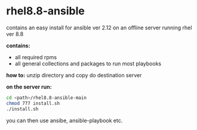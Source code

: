 # rhel8.8-ansible
contains an easy install for ansible ver 2.12 on an offline server running rhel ver 8.8

**contains:**
* all required rpms
* all general collections and packages to run most playbooks

**how to:**
unzip directory and copy do destination server

**on the server run:**
```bash
cd <path>/rhel8.8-ansible-main
chmod 777 install.sh
./install.sh 
```
you can then use ansibe, ansible-playbook etc.
